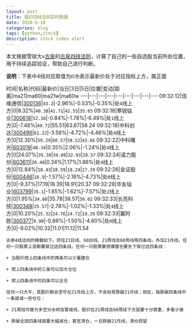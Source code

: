 ```yaml
---
layout: post
title: 股价四线法则实时数据
date: 2020-5-10
categories: blog
tags: [python,stock]
description: stock index alert
---
```



本文根据雪球大v[古泉](https://xueqiu.com/u/7148646888)的[古泉四线法则](https://xueqiu.com/7148646888/130498192)，计算了自己的一些自选股当前所处位置，用于持续追踪验证，帮助自己进行判断。

**说明**：下表中4线对应取值为`红色`表示最新价处于对应指标上方，属正面

时间|名称|代码|最新价|当日|3日|5日|位置|变动|距离|ma21|ma60|ma21w|ma60w
---|---|---|---|---|---|---|---|---
09:32:12|信维通信|[300136](https://xueqiu.com/S/SZ300136)|`43.2`|-2.96%|-0.53%|-0.35%|处`4`线上方|0|8.32%|`40.38`|`41.71`|`42.55`|`35.65`
09:32:18|寒锐钴业|[300618](https://xueqiu.com/S/SZ300618)|`52.16`|-0.84%|-1.78%|-6.49%|处`1`线上方|0|-7.48%|`49.72`|55.51|63.67|58.24
09:32:18|中科创达|[300496](https://xueqiu.com/S/SZ300496)|`61.22`|-3.59%|-4.72%|-4.46%|处`4`线上方|0|12.30%|`59.29`|`60.57`|`58.52`|`43.66`
09:32:22|中科曙光|[603019](https://xueqiu.com/S/SH603019)|`40.34`|0.35%|2.06%|-1.24%|处`4`线上方|0|24.07%|`35.30`|`34.08`|`32.93`|`28.57`
09:32:24|诺力股份|[603611](https://xueqiu.com/S/SH603611)|`20.48`|0.34%|1.17%|1.86%|处`4`线上方|0|12.84%|`18.43`|`18.59`|`18.24`|`17.39`
09:32:26|金证股份|[600446](https://xueqiu.com/S/SH600446)|`16.9`|-1.57%|-2.19%|-4.73%|处`0`线上方|0|-9.37%|17.19|18.39|18.91|20.37
09:32:29|华友钴业|[603799](https://xueqiu.com/S/SH603799)|`35.1`|-1.65%|-1.62%|-7.57%|处`2`线上方|0|1.95%|`34.60`|35.78|38.57|`30.02`
09:32:33|长亮科技|[300348](https://xueqiu.com/S/SZ300348)|`25.57`|-2.78%|-1.02%|-1.33%|处`4`线上方|0|10.20%|`25.32`|`24.76`|`24.72`|`19.29`
09:32:33|赢时胜|[300377](https://xueqiu.com/S/SZ300377)|`9.99`|-0.89%|-1.50%|-4.60%|处`0`线上方|0|-9.02%|10.32|11.01|11.12|11.54

```
古泉4线法则的精髓如下。抓住21日线、60日线、21周线及60周线等四条线，外加21月线，任何一只股票上涨都要穿过这四条线，任何一只股票要想爆雷也要先下穿过这四条线：

+ 当股价爬上四条线中的两条可以少量建仓

+ 爬上四条线中的三条可以加大仓位

+ 爬上四条线中的四条可以全仓

任何一只大牛，其股价都会坚守在21月线上方，不会轻易跌破21月线；相反，每跌破四条线中一条就减一些仓位：

+ 21周线可做为多空分水岭及警戒线，股价在21周线及60周线下方就要十分慎重，多看少做

+ 跌破全部四条线就要大幅减仓，甚至清仓，一旦跌破21月线，清仓观望
```